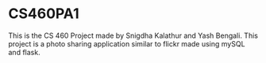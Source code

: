 # CS460PA1
This is the CS 460 Project made by Snigdha Kalathur and Yash Bengali. This project is a photo sharing application similar to flickr made using mySQL and flask.
